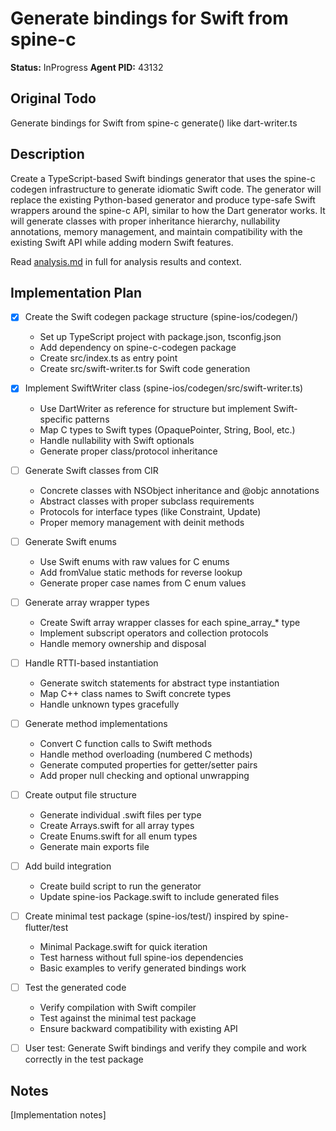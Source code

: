 # Generate bindings for Swift from spine-c
**Status:** InProgress
**Agent PID:** 43132

## Original Todo
Generate bindings for Swift from spine-c generate() like dart-writer.ts

## Description
Create a TypeScript-based Swift bindings generator that uses the spine-c codegen infrastructure to generate idiomatic Swift code. The generator will replace the existing Python-based generator and produce type-safe Swift wrappers around the spine-c API, similar to how the Dart generator works. It will generate classes with proper inheritance hierarchy, nullability annotations, memory management, and maintain compatibility with the existing Swift API while adding modern Swift features.

Read [analysis.md](./analysis.md) in full for analysis results and context.

## Implementation Plan
- [x] Create the Swift codegen package structure (spine-ios/codegen/)
   - Set up TypeScript project with package.json, tsconfig.json
   - Add dependency on spine-c-codegen package
   - Create src/index.ts as entry point
   - Create src/swift-writer.ts for Swift code generation

- [x] Implement SwiftWriter class (spine-ios/codegen/src/swift-writer.ts)
   - Use DartWriter as reference for structure but implement Swift-specific patterns
   - Map C types to Swift types (OpaquePointer, String, Bool, etc.)
   - Handle nullability with Swift optionals
   - Generate proper class/protocol inheritance

- [ ] Generate Swift classes from CIR
   - Concrete classes with NSObject inheritance and @objc annotations
   - Abstract classes with proper subclass requirements
   - Protocols for interface types (like Constraint, Update)
   - Proper memory management with deinit methods

- [ ] Generate Swift enums
   - Use Swift enums with raw values for C enums
   - Add fromValue static methods for reverse lookup
   - Generate proper case names from C enum values

- [ ] Generate array wrapper types
   - Create Swift array wrapper classes for each spine_array_* type
   - Implement subscript operators and collection protocols
   - Handle memory ownership and disposal

- [ ] Handle RTTI-based instantiation
   - Generate switch statements for abstract type instantiation
   - Map C++ class names to Swift concrete types
   - Handle unknown types gracefully

- [ ] Generate method implementations
   - Convert C function calls to Swift methods
   - Handle method overloading (numbered C methods)
   - Generate computed properties for getter/setter pairs
   - Add proper null checking and optional unwrapping

- [ ] Create output file structure
   - Generate individual .swift files per type
   - Create Arrays.swift for all array types
   - Create Enums.swift for all enum types
   - Generate main exports file

- [ ] Add build integration
   - Create build script to run the generator
   - Update spine-ios Package.swift to include generated files

- [ ] Create minimal test package (spine-ios/test/) inspired by spine-flutter/test
   - Minimal Package.swift for quick iteration
   - Test harness without full spine-ios dependencies
   - Basic examples to verify generated bindings work

- [ ] Test the generated code
   - Verify compilation with Swift compiler
   - Test against the minimal test package
   - Ensure backward compatibility with existing API

- [ ] User test: Generate Swift bindings and verify they compile and work correctly in the test package

## Notes
[Implementation notes]